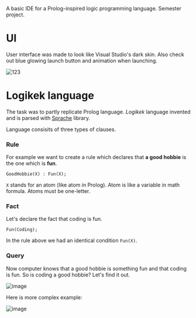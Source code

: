 A basic IDE for a Prolog-inspired logic programming language. Semester project.

# UI

User interface was made to look like Visual Studio's dark skin. Also check out blue glowing launch button and animation when launching.

![123](https://user-images.githubusercontent.com/13202642/29819828-f71ccebe-8cca-11e7-9253-cec6ff70f198.gif)

# Logikek language

The task was to partly replicate Prolog language. *Logikek* language invented and is parsed with [Sprache](https://github.com/sprache/Sprache) library. 

Language consisits of three types of clauses.

### Rule

For example we want to create a rule which declares that **a good hobbie** is the one which is **fun**.

```
GoodHobbie(X) : Fun(X);
```

`X` stands for an atom (like atom in Prolog). Atom is like a variable in math formula. Atoms must be one-letter.

### Fact

Let's declare the fact that coding is fun.

```
Fun(Coding);
```

In the rule above we had an identical condition `Fun(X)`.

### Query

Now computer knows that a good hobbie is something fun and that coding is fun. So is coding a good hobbie? Let's find it out.

![image](https://user-images.githubusercontent.com/13202642/29818746-68eb824c-8cc6-11e7-933e-edd1d2bc5bce.png)

Here is more complex example:

![image](https://user-images.githubusercontent.com/13202642/29819112-e4d87846-8cc7-11e7-95b6-9156892825d7.png)
